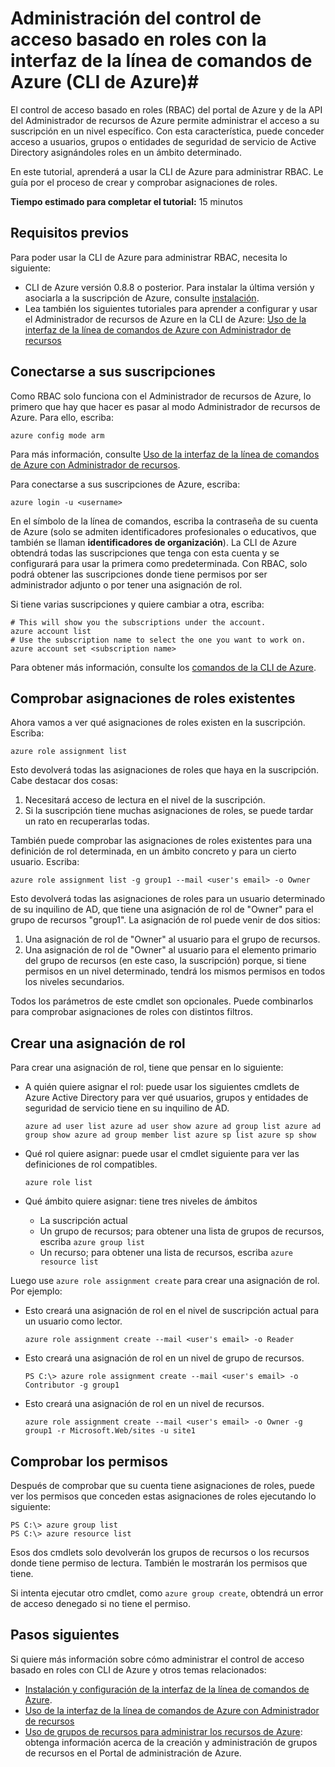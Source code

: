 <properties
	pageTitle="Administración del control de acceso basado en rol con la CLI de Azure para Mac, Linux y Windows"
	description="Administración del control de acceso basado en rol con la CLI de Azure."
	services=""
	documentationCenter=""
	authors="squillace"
	manager="timlt"
	editor="tomfitz"/>

<tags
	ms.service="multiple"
	ms.workload="multiple"
	ms.tgt_pltfrm="command-line-interface"
	ms.devlang="na"
	ms.topic="article"
	ms.date="04/26/2015"
	ms.author="tomfitz"/>

# Administración del control de acceso basado en roles con la interfaz de la línea de comandos de Azure (CLI de Azure)#

El control de acceso basado en roles (RBAC) del portal de Azure y de la API del Administrador de recursos de Azure permite administrar el acceso a su suscripción en un nivel específico. Con esta característica, puede conceder acceso a usuarios, grupos o entidades de seguridad de servicio de Active Directory asignándoles roles en un ámbito determinado.

En este tutorial, aprenderá a usar la CLI de Azure para administrar RBAC. Le guía por el proceso de crear y comprobar asignaciones de roles.

**Tiempo estimado para completar el tutorial:** 15 minutos

## Requisitos previos

Para poder usar la CLI de Azure para administrar RBAC, necesita lo siguiente:

- CLI de Azure versión 0.8.8 o posterior. Para instalar la última versión y asociarla a la suscripción de Azure, consulte [instalación](xplat-cli-install.md).
- Lea también los siguientes tutoriales para aprender a configurar y usar el Administrador de recursos de Azure en la CLI de Azure: [Uso de la interfaz de la línea de comandos de Azure con Administrador de recursos](xplat-cli-azure-resource-manager.md)

## Conectarse a sus suscripciones 

Como RBAC solo funciona con el Administrador de recursos de Azure, lo primero que hay que hacer es pasar al modo Administrador de recursos de Azure. Para ello, escriba:

    azure config mode arm

Para más información, consulte [Uso de la interfaz de la línea de comandos de Azure con Administrador de recursos](xplat-cli-azure-resource-manager.md).

Para conectarse a sus suscripciones de Azure, escriba:

    azure login -u <username>

En el símbolo de la línea de comandos, escriba la contraseña de su cuenta de Azure (solo se admiten identificadores profesionales o educativos, que también se llaman **identificadores de organización**). La CLI de Azure obtendrá todas las suscripciones que tenga con esta cuenta y se configurará para usar la primera como predeterminada. Con RBAC, solo podrá obtener las suscripciones donde tiene permisos por ser administrador adjunto o por tener una asignación de rol.

Si tiene varias suscripciones y quiere cambiar a otra, escriba:

    # This will show you the subscriptions under the account.
    azure account list
    # Use the subscription name to select the one you want to work on.
    azure account set <subscription name>

Para obtener más información, consulte los [comandos de la CLI de Azure](azure-cli-arm-commands.md).

## <a id="check"></a>Comprobar asignaciones de roles existentes ##

Ahora vamos a ver qué asignaciones de roles existen en la suscripción. Escriba:

    azure role assignment list

Esto devolverá todas las asignaciones de roles que haya en la suscripción. Cabe destacar dos cosas:

1. Necesitará acceso de lectura en el nivel de la suscripción.
2. Si la suscripción tiene muchas asignaciones de roles, se puede tardar un rato en recuperarlas todas.

También puede comprobar las asignaciones de roles existentes para una definición de rol determinada, en un ámbito concreto y para un cierto usuario. Escriba:

    azure role assignment list -g group1 --mail <user's email> -o Owner

Esto devolverá todas las asignaciones de roles para un usuario determinado de su inquilino de AD, que tiene una asignación de rol de "Owner" para el grupo de recursos "group1". La asignación de rol puede venir de dos sitios:

1. Una asignación de rol de "Owner" al usuario para el grupo de recursos.
2. Una asignación de rol de "Owner" al usuario para el elemento primario del grupo de recursos (en este caso, la suscripción) porque, si tiene permisos en un nivel determinado, tendrá los mismos permisos en todos los niveles secundarios.

Todos los parámetros de este cmdlet son opcionales. Puede combinarlos para comprobar asignaciones de roles con distintos filtros.

## Crear una asignación de rol 

Para crear una asignación de rol, tiene que pensar en lo siguiente:

- A quién quiere asignar el rol: puede usar los siguientes cmdlets de Azure Active Directory para ver qué usuarios, grupos y entidades de seguridad de servicio tiene en su inquilino de AD.

    `azure ad user list
    azure ad user show
    azure ad group list
    azure ad group show
    azure ad group member list
    azure sp list
    azure sp show`

- Qué rol quiere asignar: puede usar el cmdlet siguiente para ver las definiciones de rol compatibles.

    `azure role list`

- Qué ámbito quiere asignar: tiene tres niveles de ámbitos

    - La suscripción actual
    - Un grupo de recursos; para obtener una lista de grupos de recursos, escriba `azure group list`
    - Un recurso; para obtener una lista de recursos, escriba `azure resource list`

Luego use `azure role assignment create` para crear una asignación de rol. Por ejemplo:

 - Esto creará una asignación de rol en el nivel de suscripción actual para un usuario como lector.

    `azure role assignment create --mail <user's email> -o Reader`

- Esto creará una asignación de rol en un nivel de grupo de recursos.

    `PS C:\> azure role assignment create --mail <user's email> -o Contributor -g group1`

- Esto creará una asignación de rol en un nivel de recursos.

    `azure role assignment create --mail <user's email> -o Owner -g group1 -r Microsoft.Web/sites -u site1`

## Comprobar los permisos 

Después de comprobar que su cuenta tiene asignaciones de roles, puede ver los permisos que conceden estas asignaciones de roles ejecutando lo siguiente:

    PS C:\> azure group list
    PS C:\> azure resource list

Esos dos cmdlets solo devolverán los grupos de recursos o los recursos donde tiene permiso de lectura. También le mostrarán los permisos que tiene.

Si intenta ejecutar otro cmdlet, como `azure group create`, obtendrá un error de acceso denegado si no tiene el permiso.

## Pasos siguientes 

Si quiere más información sobre cómo administrar el control de acceso basado en roles con CLI de Azure y otros temas relacionados:

- [Instalación y configuración de la interfaz de la línea de comandos de Azure](xplat-cli-install.md).
- [Uso de la interfaz de la línea de comandos de Azure con Administrador de recursos](xplat-cli-azure-resource-manager.md)
- [Uso de grupos de recursos para administrar los recursos de Azure](resource-groups-overview.md): obtenga información acerca de la creación y administración de grupos de recursos en el Portal de administración de Azure.

<!---HONumber=August15_HO6-->